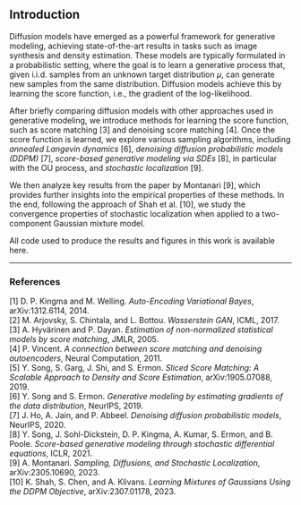 ## Introduction

Diffusion models have emerged as a powerful framework for generative modeling, achieving state-of-the-art results in tasks such as image synthesis and density estimation. These models are typically formulated in a probabilistic setting, where the goal is to learn a generative process that, given i.i.d. samples from an unknown target distribution $\mu$, can generate new samples from the same distribution. Diffusion models achieve this by learning the score function, i.e., the gradient of the log-likelihood.

After briefly comparing diffusion models with other approaches used in generative modeling, we introduce methods for learning the score function, such as score matching [3] and denoising score matching [4]. Once the score function is learned, we explore various sampling algorithms, including *annealed Langevin dynamics* [6], *denoising diffusion probabilistic models (DDPM)* [7], *score-based generative modeling via SDEs* [8], in particular with the OU process, and *stochastic localization* [9].

We then analyze key results from the paper by Montanari [9], which provides further insights into the empirical properties of these methods. In the end, following the approach of Shah et al. [10], we study the convergence properties of stochastic localization when applied to a two-component Gaussian mixture model.

All code used to produce the results and figures in this work is available here.

---

### References

[1] D. P. Kingma and M. Welling. *Auto-Encoding Variational Bayes*, arXiv:1312.6114, 2014.  
[2] M. Arjovsky, S. Chintala, and L. Bottou. *Wasserstein GAN*, ICML, 2017.  
[3] A. Hyvärinen and P. Dayan. *Estimation of non-normalized statistical models by score matching*, JMLR, 2005.  
[4] P. Vincent. *A connection between score matching and denoising autoencoders*, Neural Computation, 2011.  
[5] Y. Song, S. Garg, J. Shi, and S. Ermon. *Sliced Score Matching: A Scalable Approach to Density and Score Estimation*, arXiv:1905.07088, 2019.  
[6] Y. Song and S. Ermon. *Generative modeling by estimating gradients of the data distribution*, NeurIPS, 2019.  
[7] J. Ho, A. Jain, and P. Abbeel. *Denoising diffusion probabilistic models*, NeurIPS, 2020.  
[8] Y. Song, J. Sohl-Dickstein, D. P. Kingma, A. Kumar, S. Ermon, and B. Poole. *Score-based generative modeling through stochastic differential equations*, ICLR, 2021.  
[9] A. Montanari. *Sampling, Diffusions, and Stochastic Localization*, arXiv:2305.10690, 2023.  
[10] K. Shah, S. Chen, and A. Klivans. *Learning Mixtures of Gaussians Using the DDPM Objective*, arXiv:2307.01178, 2023.

